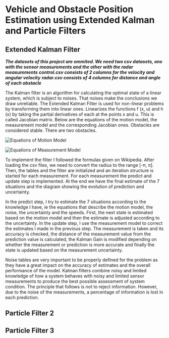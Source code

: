 # Vehicle and Obstacle Position Estimation using Extended Kalman and Particle Filters

## Extended Kalman Filter

***The datasets of this project are ommited. We need two csv datasets, one with the sensor measurements and the other with the radar measurements***
***control.csv consists of 2 columns for the velocity and angular velocity***
***radar.csv consists of 4 columns for distance and angle of each obstacle***

The Kalman filter is an algorithm for calculating the optimal state of a linear system, which is subject to noises. That noises make the conclusions we draw unreliable. The Extended Kalman Filter is used for non-linear problems by transforming them into linear ones. Linearizes the functions f (x, u) and h (x) by taking the partial derivatives of each at the points x and u. This is called Jacobian matrix. Below are the equations of the motion model, the measurement model and the corresponding Jacobian ones. Obstacles are considered stable. There are two obstacles.

![Equations of Motion Model](https://github.com/AngelikiTsintzira/Vehicle-and-Obstacle-Position-Estimation-using-Extended-Kalman-and-Particle-Filters/blob/master/images/motionModelEquations.png?raw=true)

![Equations of Measurement Model](https://github.com/AngelikiTsintzira/Vehicle-and-Obstacle-Position-Estimation-using-Extended-Kalman-and-Particle-Filters/blob/master/images/measurementModelEquations.png?raw=true)

To implement the filter I followed the formulas given on Wikipedia. After loading the csv files, we need to convert the radius to the range [-π, π].
Then, the tables and the filter are initialized and an iteration structure is started for each measurement. For each measurement the predict and update step is implemented. At the end we have the final estimate of the 7 situations and the diagram showing the evolution of prediction and uncertainty. 

In the predict step, I try to estimate the 7 situations according to the knowledge I have, ie the equations that describe the motion model, the noise, the uncertainty and the speeds. First, the next state is estimated based on the motion model and then the estimate is adjusted according to the uncertainty. In the update step, I use the measurement model to correct the estimates I made in the previous step. The measurement is taken and its accuracy is checked, the distance of the measurement value from the prediction value is calculated, the Kalman Gain is modified depending on whether the measurement or prediction is more accurate and finally the state is updated based on the measurement uncertainty.

Noise tables are very important to be properly defined for the problem as they have a great impact on the accuracy of estimates and the overall performance of the model. Kalman filters combine noisy and limited knowledge of how a system behaves with noisy and limited sensor measurements to produce the best possible assessment of system condition. The principle that follows is not to reject information. However, due to the noise of the measurements, a percentage of information is lost in each prediction.

## Particle Filter 2

## Particle Filter 3






